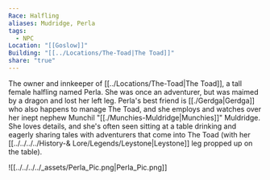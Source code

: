 ```yaml
---
Race: Halfling
aliases: Mudridge, Perla
tags:
  - NPC
Location: "[[Goslow]]"
Building: "[[../Locations/The-Toad|The Toad]]"
share: "true"
---
```

The owner and innkeeper of [[../Locations/The-Toad|The Toad]], a tall female halfling named Perla. She was once an adventurer, but was maimed by a dragon and lost her left leg. Perla's best friend is [[./Gerdga|Gerdga]] who also happens to manage The Toad, and she employs and watches over her inept nephew Munchil "[[./Munchies-Muldridge|Munchies]]" Muldridge. She loves details, and she's often seen sitting at a table drinking and eagerly sharing tales with adventurers that come into The Toad (with her [[../../../../History-& Lore/Legends/Leystone|Leystone]] leg propped up on the table).

![[../../../../_assets/Perla_Pic.png|Perla_Pic.png]]